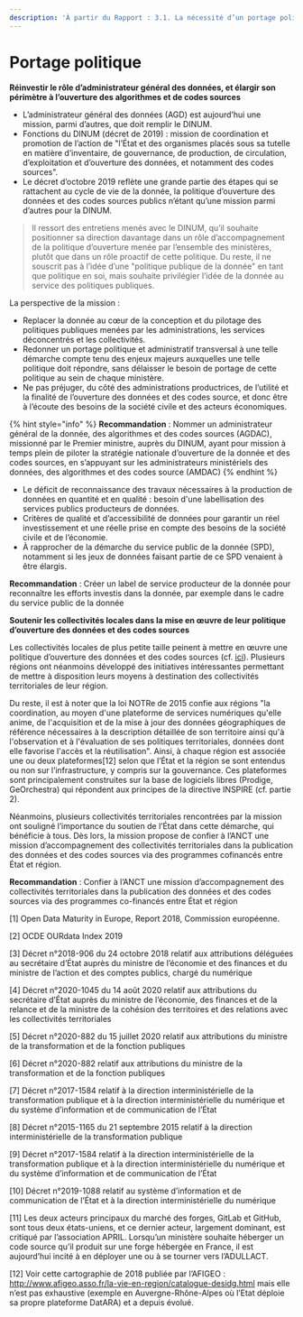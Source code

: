 ```yaml
---
description: 'À partir du Rapport : 3.1. La nécessité d’un portage politique fort'
---
```


# Portage politique

**Réinvestir le rôle d’administrateur général des données, et élargir son périmètre à l’ouverture des algorithmes et de codes sources**

* L’administrateur général des données \(AGD\) est aujourd’hui une mission, parmi d’autres, que doit remplir le DINUM.
* Fonctions du DINUM \(décret de 2019\) : mission de coordination et promotion de l’action de "l’État et des organismes placés sous sa tutelle en matière d’inventaire, de gouvernance, de production, de circulation, d’exploitation et d’ouverture des données, et notamment des codes sources". 
* Le décret d’octobre 2019 reflète une grande partie des étapes qui se rattachent au cycle de vie de la donnée, la politique d’ouverture des données et des codes sources publics n’étant qu’une mission parmi d’autres pour la DINUM.

> Il ressort des entretiens menés avec le DINUM, qu’il souhaite positionner sa direction davantage dans un rôle d’accompagnement de la politique d’ouverture menée par l’ensemble des ministères, plutôt que dans un rôle proactif de cette politique. Du reste, il ne souscrit pas à l’idée d’une "politique publique de la donnée" en tant que politique en soi, mais souhaite privilégier l’idée de la donnée au service des politiques publiques.

La perspective de la mission :

* Replacer la donnée au cœur de la conception et du pilotage des politiques publiques menées par les administrations, les services déconcentrés et les collectivités.
* Redonner un portage politique et administratif transversal à une telle démarche compte tenu des enjeux majeurs auxquelles une telle politique doit répondre, sans délaisser le besoin de portage de cette politique au sein de chaque ministère. 
* Ne pas préjuger, du côté des administrations productrices, de l’utilité et la finalité de l’ouverture des données et des codes source, et donc être à l’écoute des besoins de la société civile et des acteurs économiques.

{% hint style="info" %}
**Recommandation** : Nommer un administrateur général de la donnée, des algorithmes et des codes sources \(AGDAC\), missionné par le Premier ministre, auprès du DINUM, ayant pour mission à temps plein de piloter la stratégie nationale d’ouverture de la donnée et des codes sources, en s’appuyant sur les administrateurs ministériels des données, des algorithmes et des codes source \(AMDAC\)
{% endhint %}

* Le déficit de reconnaissance des travaux nécessaires à la production de données en quantité et en qualité : besoin d'une labellisation des services publics producteurs de données. 
* Critères de qualité et d’accessibilité de données pour garantir un réel investissement et une réelle prise en compte des besoins de la société civile et de l’économie. 
* À rapprocher de la démarche du service public de la donnée \(SPD\), notamment si les jeux de données faisant partie de ce SPD venaient à être élargis.

**Recommandation** : Créer un label de service producteur de la donnée pour reconnaître les efforts investis dans la donnée, par exemple dans le cadre du service public de la donnée

**Soutenir les collectivités locales dans la mise en œuvre de leur politique d’ouverture des données et des codes sources**

Les collectivités locales de plus petite taille peinent à mettre en œuvre une politique d’ouverture des données et des codes sources \(cf. [ici](ouverture-de-donnees.md)\). Plusieurs régions ont néanmoins développé des initiatives intéressantes permettant de mettre à disposition leurs moyens à destination des collectivités territoriales de leur région.

Du reste, il est à noter que la loi NOTRe de 2015 confie aux régions "la coordination, au moyen d'une plateforme de services numériques qu'elle anime, de l'acquisition et de la mise à jour des données géographiques de référence nécessaires à la description détaillée de son territoire ainsi qu'à l'observation et à l'évaluation de ses politiques territoriales, données dont elle favorise l'accès et la réutilisation". Ainsi, à chaque région est associée une ou deux plateformes\[12\] selon que l’État et la région se sont entendus ou non sur l’infrastructure, y compris sur la gouvernance. Ces plateformes sont principalement construites sur la base de logiciels libres \(Prodige, GeOrchestra\) qui répondent aux principes de la directive INSPIRE \(cf. partie 2\).

Néanmoins, plusieurs collectivités territoriales rencontrées par la mission ont souligné l’importance du soutien de l’État dans cette démarche, qui bénéficie à tous. Dès lors, la mission propose de confier à l’ANCT une mission d’accompagnement des collectivités territoriales dans la publication des données et des codes sources via des programmes cofinancés entre État et région.

**Recommandation** : Confier à l’ANCT une mission d’accompagnement des collectivités territoriales dans la publication des données et des codes sources via des programmes co-financés entre État et région  


\[1\] Open Data Maturity in Europe, Report 2018, Commission européenne.

\[2\] OCDE OURdata Index 2019

\[3\] Décret n°2018-906 du 24 octobre 2018 relatif aux attributions déléguées au secrétaire d’État auprès du ministre de l’économie et des finances et du ministre de l’action et des comptes publics, chargé du numérique

\[4\] Décret n°2020-1045 du 14 août 2020 relatif aux attributions du secrétaire d’État auprès du ministre de l’économie, des finances et de la relance et de la ministre de la cohésion des territoires et des relations avec les collectivités territoriales

\[5\] Décret n°2020-882 du 15 juillet 2020 relatif aux attributions du ministre de la transformation et de la fonction publiques

\[6\] Décret n°2020-882 relatif aux attributions du ministre de la transformation et de la fonction publiques

\[7\] Décret n°2017-1584 relatif à la direction interministérielle de la transformation publique et à la direction interministérielle du numérique et du système d’information et de communication de l’État

\[8\] Décret n°2015-1165 du 21 septembre 2015 relatif à la direction interministérielle de la transformation publique

\[9\] Décret n°2017-1584 relatif à la direction interministérielle de la transformation publique et à la direction interministérielle du numérique et du système d’information et de communication de l’État

\[10\] Décret n°2019-1088 relatif au système d’information et de communication de l’État et à la direction interministérielle du numérique

\[11\] Les deux acteurs principaux du marché des forges, GitLab et GitHub, sont tous deux états-uniens, et ce dernier acteur, largement dominant, est critiqué par l’association APRIL. Lorsqu’un ministère souhaite héberger un code source qu’il produit sur une forge hébergée en France, il est aujourd’hui incité à en déployer une ou à se tourner vers l’ADULLACT.

\[12\] Voir cette cartographie de 2018 publiée par l’AFIGEO : http://www.afigeo.asso.fr/la-vie-en-region/catalogue-desidg.html mais elle n’est pas exhaustive \(exemple en Auvergne-Rhône-Alpes où l’Etat déploie sa propre plateforme DatARA\) et a depuis évolué.

